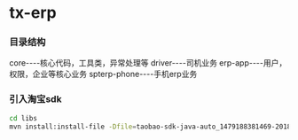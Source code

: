 # tx-erp


### 目录结构
core----核心代码，工具类，异常处理等
driver----司机业务
erp-app----用户，权限，企业等核心业务
spterp-phone----手机erp业务

### 引入淘宝sdk
```bash
cd libs
mvn install:install-file -Dfile=taobao-sdk-java-auto_1479188381469-20181204.jar -DgroupId=com.taobao -DartifactId=sdk -Dversion=1.0.0 -Dpackaging=jar
```